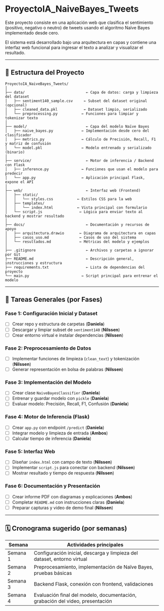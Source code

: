 # ProyectoIA_NaiveBayes_Tweets

Este proyecto consiste en una aplicación web que clasifica el sentimiento (positivo, negativo o neutro) de tweets usando el algoritmo Naïve Bayes implementado desde cero.

El sistema está desarrollado bajo una arquitectura en capas y contiene una interfaz web funcional para ingresar el texto a analizar y visualizar el resultado.

---

## 📁 Estructura del Proyecto

```
ProyectoIA_NaiveBayes_Tweets/
│
├── data/                            ← Capa de datos: carga y limpieza del dataset
│   ├── sentiment140_sample.csv     ← Subset del dataset original (opcional)
│   ├── cleaned_data.pkl            ← Dataset limpio, serializado
│   └── preprocessing.py           ← Funciones para limpiar y tokenizar texto
│
├── model/                           ← Capa del modelo Naïve Bayes
│   ├── naive_bayes.py             ← Implementación desde cero del clasificador
│   ├── metrics.py                 ← Cálculo de Precisión, Recall, F1 y matriz de confusión
│   └── model.pkl                  ← Modelo entrenado y serializado (binario)
│
├── service/                         ← Motor de inferencia / Backend con Flask
│   ├── inference.py               ← Funciones que usan el modelo para predecir
│   └── app.py                     ← Aplicación principal Flask, expone el API
│
├── web/                             ← Interfaz web (Frontend)
│   ├── static/
│   │   └── styles.css           ← Estilos CSS para la web
│   ├── templates/
│   │   └── index.html           ← Vista principal con formulario
│   └── script.js                 ← Lógica para enviar texto al backend y mostrar resultado
│
├── docs/                            ← Documentación y recursos de apoyo
│   ├── arquitectura.drawio       ← Diagrama de arquitectura en capas
│   ├── casos_uso.md              ← Casos de uso del sistema
│   └── resultados.md             ← Métricas del modelo y ejemplos
│
├── .gitignore                       ← Archivos y carpetas a ignorar por Git
├── README.md                        ← Descripción general, instrucciones y estructura
├── requirements.txt                 ← Lista de dependencias del proyecto
└── main.py                        ← Script principal para entrenar el modelo
```

---

## 📆 Tareas Generales (por Fases)

### Fase 1: Configuración Inicial y Dataset
- [ ] Crear repo y estructura de carpetas (**Daniela**)
- [ ] Descargar y limpiar subset de `sentiment140` (**Nilssen**)
- [ ] Crear entorno virtual e instalar dependencias (**Nilssen**)

### Fase 2: Preprocesamiento de Datos
- [ ] Implementar funciones de limpieza (`clean_text`) y tokenización (**Nilssen**)
- [ ] Generar representación en bolsa de palabras (**Nilssen**)

### Fase 3: Implementación del Modelo
- [ ] Crear clase `NaiveBayesClassifier` (**Daniela**)
- [ ] Entrenar y guardar modelo con `pickle` (**Daniela**)
- [ ] Evaluar modelo: Precisión, Recall, F1, Confusión (**Daniela**)

### Fase 4: Motor de Inferencia (Flask)
- [ ] Crear `app.py` con endpoint `/predict` (**Daniela**)
- [ ] Integrar modelo y limpieza de entrada (**Ambos**)
- [ ] Calcular tiempo de inferencia (**Daniela**)

### Fase 5: Interfaz Web
- [ ] Diseñar `index.html` con campo de texto (**Nilssen**)
- [ ] Implementar `script.js` para conectar con backend (**Nilssen**)
- [ ] Mostrar resultado y tiempo de respuesta (**Nilssen**)

### Fase 6: Documentación y Presentación
- [ ] Crear informe PDF con diagramas y explicaciones (**Ambos**)
- [ ] Completar `README.md` con instrucciones claras (**Daniela**)
- [ ] Preparar capturas y video de demo final (**Nilssen**)

---

## 🗓️ Cronograma sugerido (por semanas)

| Semana | Actividades principales |
|--------|--------------------------|
| Semana 1 | Configuración inicial, descarga y limpieza del dataset, entorno virtual |
| Semana 2 | Preprocesamiento, implementación de Naïve Bayes, pruebas básicas |
| Semana 3 | Backend Flask, conexión con frontend, validaciones |
| Semana 4 | Evaluación final del modelo, documentación, grabación del video, presentación |


